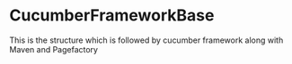 # CucumberFrameworkBase
This is the structure which is followed by cucumber framework along with Maven and Pagefactory
